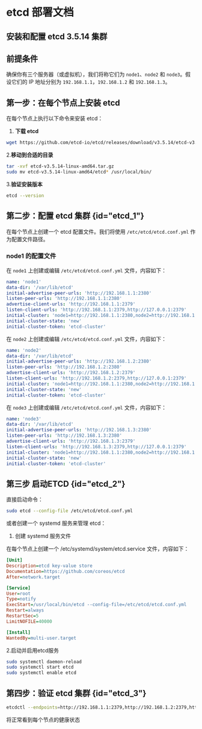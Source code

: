 # etcd 部署文档

## 安装和配置 etcd 3.5.14 集群

## 前提条件

确保你有三个服务器（或虚拟机），我们将称它们为 `node1`、`node2` 和 `node3`。假设它们的 IP
地址分别为 `192.168.1.1`，`192.168.1.2` 和 `192.168.1.3`。

## 第一步：在每个节点上安装 etcd

在每个节点上执行以下命令来安装 etcd：

1. **下载 etcd**

```Bash
wget https://github.com/etcd-io/etcd/releases/download/v3.5.14/etcd-v3.5.14-linux-amd64.tar.gz
```

2.**移动到合适的目录**

```Bash
tar -xvf etcd-v3.5.14-linux-amd64.tar.gz
sudo mv etcd-v3.5.14-linux-amd64/etcd* /usr/local/bin/
```

3.**验证安装版本**

```Bash
etcd --version
```

## 第二步：配置 etcd 集群 {id="etcd_1"}

在每个节点上创建一个 etcd 配置文件。我们将使用 `/etc/etcd/etcd.conf.yml` 作为配置文件路径。

### node1 的配置文件

在 `node1` 上创建或编辑 `/etc/etcd/etcd.conf.yml` 文件，内容如下：

```yaml
name: 'node1'
data-dir: '/var/lib/etcd'
initial-advertise-peer-urls: 'http://192.168.1.1:2380'
listen-peer-urls: 'http://192.168.1.1:2380'
advertise-client-urls: 'http://192.168.1.1:2379'
listen-client-urls: 'http://192.168.1.1:2379,http://127.0.0.1:2379'
initial-cluster: 'node1=http://192.168.1.1:2380,node2=http://192.168.1.2:2380,node3=http://192.168.1.3:2380'
initial-cluster-state: 'new'
initial-cluster-token: 'etcd-cluster'
```

在 `node2` 上创建或编辑 `/etc/etcd/etcd.conf.yml` 文件，内容如下：

```yaml
name: 'node2'
data-dir: '/var/lib/etcd'
initial-advertise-peer-urls: 'http://192.168.1.2:2380'
listen-peer-urls: 'http://192.168.1.2:2380'
advertise-client-urls: 'http://192.168.1.2:2379'
listen-client-urls: 'http://192.168.1.2:2379,http://127.0.0.1:2379'
initial-cluster: 'node1=http://192.168.1.1:2380,node2=http://192.168.1.2:2380,node3=http://192.168.1.3:2380'
initial-cluster-state: 'new'
initial-cluster-token: 'etcd-cluster'
```

在 `node3` 上创建或编辑 `/etc/etcd/etcd.conf.yml` 文件，内容如下：

```yaml
name: 'node3'
data-dir: '/var/lib/etcd'
initial-advertise-peer-urls: 'http://192.168.1.3:2380'
listen-peer-urls: 'http://192.168.1.3:2380'
advertise-client-urls: 'http://192.168.1.3:2379'
listen-client-urls: 'http://192.168.1.3:2379,http://127.0.0.1:2379'
initial-cluster: 'node1=http://192.168.1.1:2380,node2=http://192.168.1.2:2380,node3=http://192.168.1.3:2380'
initial-cluster-state: 'new'
initial-cluster-token: 'etcd-cluster'
```

## 第三步 启动ETCD {id="etcd_2"}

直接启动命令：

```Bash
sudo etcd --config-file /etc/etcd/etcd.conf.yml
```

或者创建一个 systemd 服务来管理 etcd：

1. 创建 systemd 服务文件

在每个节点上创建一个 /etc/systemd/system/etcd.service 文件，内容如下：

```Ini
[Unit]
Description=etcd key-value store
Documentation=https://github.com/coreos/etcd
After=network.target

[Service]
User=root
Type=notify
ExecStart=/usr/local/bin/etcd --config-file=/etc/etcd/etcd.conf.yml
Restart=always
RestartSec=5
LimitNOFILE=40000

[Install]
WantedBy=multi-user.target
```

2.启动并启用etcd服务

```Bash
sudo systemctl daemon-reload
sudo systemctl start etcd
sudo systemctl enable etcd
```

## 第四步：验证 etcd 集群 {id="etcd_3"}

```Bash
etcdctl --endpoints=http://192.168.1.1:2379,http://192.168.1.2:2379,http://192.168.1.3:2379 endpoint health
```

将正常看到每个节点的健康状态